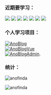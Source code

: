 ### 近期要学习：
![](https://img.shields.io/badge/kotlin-blueviolet) 
![](https://img.shields.io/badge/springboot-green) 
![](https://img.shields.io/badge/springcloud-green) 
![](https://img.shields.io/badge/html+css+ts-critical) 
![](https://img.shields.io/badge/vue-3-brightgreen)
![](https://img.shields.io/badge/linux-blue) 
![](https://img.shields.io/badge/docker-informational)
### 个人学习项目：
[![AnoBlog](https://github-readme-stats.vercel.app/api/pin?username=anofinda&repo=AnoBlog)](https://github.com/anofinda/AnoBlog)  
[![AnoBlogVue](https://github-readme-stats.vercel.app/api/pin?username=anofinda&repo=AnoBlogVue)](https://github.com/anofinda/AnoBlogVue)  
[![AnoBlogAdmin](https://github-readme-stats.vercel.app/api/pin?username=anofinda&repo=AnoBlogAdmin)](https://github.com/anofinda/AnoBlogAdmin). 
### 统计：

![anofinda](https://github-readme-stats.vercel.app/api?username=anofinda&include_all_commits=true&show_icons=true&hide_title=true&hide_border=true)

![anofinda](https://github-readme-stats.vercel.app/api/top-langs/?username=anofinda&layout=compact&langs_count=10&hide_title=true&hide_border=true)




